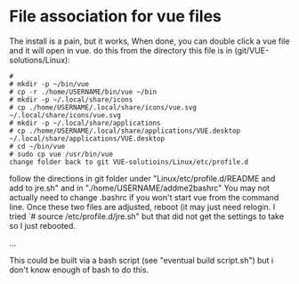 # File association for vue files
The install is a pain, but it works,  When done, you can double click a vue file and it will open in vue.  do this from the directory this file is in (git/VUE-solutions/Linux):

```
# 
# mkdir -p ~/bin/vue
# cp -r ./home/USERNAME/bin/vue ~/bin
# mkdir -p ~/.local/share/icons
# cp ./home/USERNAME/.local/share/icons/vue.svg ~/.local/share/icons/vue.svg
# mkdir -p ~/.local/share/applications
# cp ./home/USERNAME/.local/share/applications/VUE.desktop ~/.local/share/applications/VUE.desktop
# cd ~/bin/vue
# sudo cp vue /usr/bin/vue
change folder back to git VUE-solutioins/Linux/etc/profile.d
```
follow the directions in git folder under "Linux/etc/profile.d/README and add to jre.sh" and in "./home/USERNAME/addme2bashrc" You may not actually need to change .bashrc if you won't start vue from the command line. Once these two files are adjusted, reboot (it may just need relogin. I tried `# source /etc/profile.d/jre.sh" but that did not get the settings to take so I just rebooted.  



...

This could be built via a bash script (see "eventual build script.sh") but i don't know enough of bash to do this.
